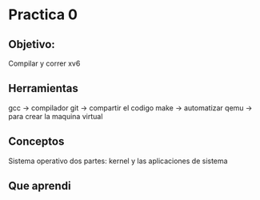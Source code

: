 # Practica 0
## Objetivo:
Compilar y correr xv6

## Herramientas
gcc -> compilador 
git -> compartir el codigo
make -> automatizar 
qemu -> para crear la maquina virtual

## Conceptos
Sistema operativo dos partes: kernel y las aplicaciones de sistema

## Que aprendi







